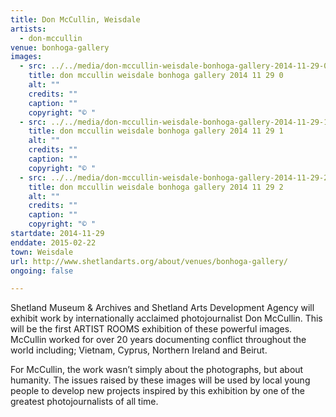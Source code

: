 ```yaml
---
title: Don McCullin, Weisdale
artists:
  - don-mccullin
venue: bonhoga-gallery
images:
  - src: ../../media/don-mccullin-weisdale-bonhoga-gallery-2014-11-29-0.webp
    title: don mccullin weisdale bonhoga gallery 2014 11 29 0
    alt: ""
    credits: ""
    caption: ""
    copyright: "© "
  - src: ../../media/don-mccullin-weisdale-bonhoga-gallery-2014-11-29-1.webp
    title: don mccullin weisdale bonhoga gallery 2014 11 29 1
    alt: ""
    credits: ""
    caption: ""
    copyright: "© "
  - src: ../../media/don-mccullin-weisdale-bonhoga-gallery-2014-11-29-2.webp
    title: don mccullin weisdale bonhoga gallery 2014 11 29 2
    alt: ""
    credits: ""
    caption: ""
    copyright: "© "
startdate: 2014-11-29
enddate: 2015-02-22
town: Weisdale
url: http://www.shetlandarts.org/about/venues/bonhoga-gallery/
ongoing: false

---
```


Shetland Museum & Archives and Shetland Arts Development Agency will exhibit work by internationally acclaimed photojournalist Don McCullin. This will be the first ARTIST ROOMS exhibition of these powerful images. McCullin worked for over 20 years documenting conflict throughout the world including; Vietnam, Cyprus, Northern Ireland and Beirut.

For McCullin, the work wasn’t simply about the photographs, but about humanity. The issues raised by these images will be used by local young people to develop new projects inspired by this exhibition by one of the greatest photojournalists of all time.